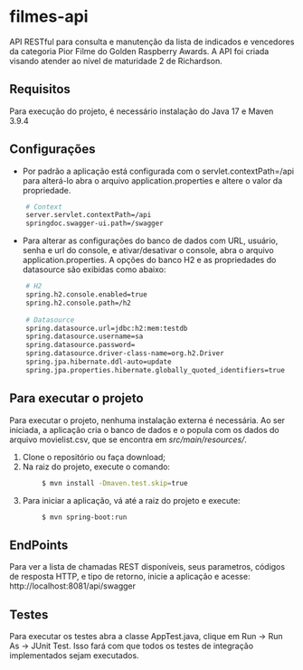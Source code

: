 # filmes-api
API RESTful para consulta e manutenção da lista de indicados e vencedores da categoria Pior Filme do Golden Raspberry Awards.
A API foi criada visando atender ao nível de maturidade 2 de Richardson.

## Requisitos
Para execução do projeto, é necessário instalação do Java 17 e Maven 3.9.4

## Configurações
- Por padrão a aplicação está configurada com o servlet.contextPath=/api para alterá-lo abra o arquivo application.properties e altere o valor da propriedade.
```sh
    # Context
    server.servlet.contextPath=/api
    springdoc.swagger-ui.path=/swagger
```
- Para alterar as configurações do banco de dados com URL, usuário, senha e url do console, e ativar/desativar o console, abra o arquivo application.properties. A opções do banco H2 e as propriedades do datasource são exibidas como abaixo:
```sh
    # H2
    spring.h2.console.enabled=true
    spring.h2.console.path=/h2
    
    # Datasource
    spring.datasource.url=jdbc:h2:mem:testdb
    spring.datasource.username=sa
    spring.datasource.password=
    spring.datasource.driver-class-name=org.h2.Driver
    spring.jpa.hibernate.ddl-auto=update
    spring.jpa.properties.hibernate.globally_quoted_identifiers=true
```

## Para executar o projeto
Para executar o projeto, nenhuma instalação externa é necessária. Ao ser iniciada, a aplicação cria o banco de dados e o popula com os dados do arquivo movielist.csv, que se encontra em *src/main/resources/*.
1. Clone o repositório ou faça download;
2. Na raiz do projeto, execute o comando:
```sh
        $ mvn install -Dmaven.test.skip=true
```
3. Para iniciar a aplicação, vá até a raiz do projeto e execute:
```sh
        $ mvn spring-boot:run
```

## EndPoints
Para ver a lista de chamadas REST disponíveis, seus parametros, códigos de resposta HTTP, e tipo de retorno, inicie a aplicação e acesse: http://localhost:8081/api/swagger

## Testes
Para executar os testes abra a classe AppTest.java, clique em Run -> Run As -> JUnit Test. Isso fará com que todos os testes de integração implementados sejam executados.
